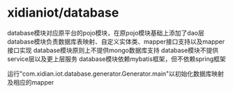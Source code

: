 # xidianiot/database

database模块对应原平台的pojo模块，在原pojo模块基础上添加了dao层
database模块负责数据库表映射、自定义实体类、mapper接口支持以及mapper接口实现
database模块原则上不提供mongo数据库支持
database模块不提供service层以及更上层服务
database模块依赖mybatis框架，但不依赖spring框架

运行"com.xidian.iot.database.generator.Generator.main"以初始化数据库映射及相应的mapper